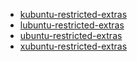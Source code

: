 * [kubuntu-restricted-extras](https://packages.ubuntu.com/bionic/kubuntu-restricted-extras)
* [lubuntu-restricted-extras](https://packages.ubuntu.com/bionic/lubuntu-restricted-extras)
* [ubuntu-restricted-extras](https://packages.ubuntu.com/bionic/ubuntu-restricted-extras)
* [xubuntu-restricted-extras](https://packages.ubuntu.com/bionic/xubuntu-restricted-extras)
